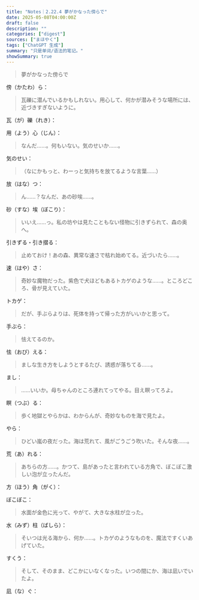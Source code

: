 ```yaml
---
title: "Notes｜2.22.4 夢がかなった傍らで"
date: 2025-05-08T04:00:00Z
draft: false
description: ""
categories: ["digest"]
sources: ["まほやく"]
tags: ["ChatGPT 生成"]
summary: "只是单词/语法的笔记。"
showSummary: true
---
```


>夢がかなった傍らで

傍（かたわ）ら：

>瓦礫に潜んでいるかもしれない。用心して、何かが潜みそうな場所には、近づきすぎないように。

瓦（が）礫（れき）：

用（よう）心（じん）：

>なんだ……。何もいない。気のせいか……。

気のせい：

>（なにかもっと、わーっと気持ちを放てるような言葉……）

放（はな）つ：

>ん……？なんだ、あの砂埃……。

砂（すな）埃（ぼこり）：

>いいえ……っ。私の坊やは見たこともない怪物に引きずられて、森の奥へ。

引きずる・引き摺る：

>止めておけ！あの森、異常な速さで枯れ始めてる。近づいたら……。

速（はや）さ：

>奇妙な魔物だった。紫色で犬ほどもあるトカゲのような……。ところどころ、骨が見えていた。

トカゲ：

>だが、手ぶらよりは、死体を持って帰った方がいいかと思って。

手ぶら：

>怯えてるのか。

怯（おび）える：

>ましな生き方をしようとするたび、誘惑が落ちてる……。

まし：

>……いいか。母ちゃんのところ連れてってやる。目え瞑ってろよ。

瞑（つぶ）る：

>歩く地獄とやらかは、わからんが、奇妙なものを海で見たよ。

やら：

>ひどい嵐の夜だった。海は荒れて、風がごうごう吹いた。そんな夜……。

荒（あ）れる：

>あちらの方……。かつて、島があったと言われている方角で、ぼこぼこ激しい泡が立ったんだ。

方（ほう）角（がく）：

ぼこぼこ：

>水面が金色に光って、やがて、大きな水柱が立った。

水（みず）柱（ばしら）：

>そいつは光る海から、何か……。トカゲのようなものを、魔法ですくいあげていた。

すくう：

>そして、そのまま、どこかにいなくなった。いつの間にか、海は凪いでいたよ。

凪（な）ぐ：